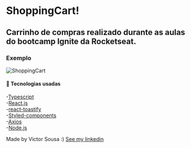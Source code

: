 # ShoppingCart!


## Carrinho de compras realizado durante as aulas do bootcamp Ignite da Rocketseat.


### Exemplo  

![ShoppingCart](https://user-images.githubusercontent.com/92759987/215234957-2be9413b-1a30-4d04-8e44-9d6033da7eb9.gif)



#### 🚀 Tecnologias usadas

-[Typescript](https://www.typescriptlang.org/)</br>
-[React.js](https://pt-br.reactjs.org/)</br>
-[react-toastify](https://www.npmjs.com/package/react-toastify)</br>
-[Styled-components](https://styled-components.com/)</br>
-[Axios](https://axios-http.com/)</br>
-[Node.js](https://nodejs.org/en/)</br>



Made by Victor Sousa :) [See my linkedin](https://www.linkedin.com/in/victorhdss/)






